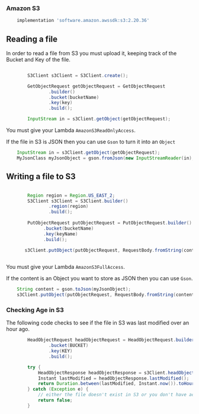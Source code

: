 ### Amazon S3

``` groovy
    implementation 'software.amazon.awssdk:s3:2.20.36'
```

## Reading a file

In order to read a file from S3 you must upload it, keeping track of the Bucket and Key of the file.

``` java

        S3Client s3Client = S3Client.create();

        GetObjectRequest getObjectRequest = GetObjectRequest
                .builder()
                .bucket(bucketName)
                .key(key)
                .build();

        InputStream in = s3Client.getObject(getObjectRequest);
```

You must give your Lambda `AmazonS3ReadOnlyAccess`.

If the file in S3 is JSON then you can use `Gson` to turn it into an `Object`

``` java
    InputStream in = s3Client.getObject(getObjectRequest);
    MyJsonClass myJsonObject = gson.fromJson(new InputStreamReader(in), MyJsonClass.java);
```

## Writing a file to S3

``` java 

        Region region = Region.US_EAST_2;
        S3Client s3Client = S3Client.builder()
                .region(region)
                .build();
                
        PutObjectRequest putObjectRequest = PutObjectRequest.builder()
              .bucket(bucketName)
              .key(keyName)
              .build();

       s3Client.putObject(putObjectRequest, RequestBody.fromString(content));
            
```

You must give your Lambda `AmazonS3FullAccess`.

If the content is an Object you want to store as JSON then you can use `Gson`.

``` java
    String content = gson.toJson(myJsonObject);
    s3Client.putObject(putObjectRequest, RequestBody.fromString(content));
```

### Checking Age in S3

The following code checks to see if the file in S3 was last modified over an hour ago.

``` java 
        HeadObjectRequest headObjectRequest = HeadObjectRequest.builder()
                .bucket(BUCKET)
                .key(KEY)
                .build();

        try {
            HeadObjectResponse headObjectResponse = s3Client.headObject(headObjectRequest);
            Instant lastModified = headObjectResponse.lastModified();
            return Duration.between(lastModified, Instant.now()).toHours() > 0;
        } catch (Exception e) {
            // either the file doesn't exist in S3 or you don't have access to it.
            return false;
        }
```
